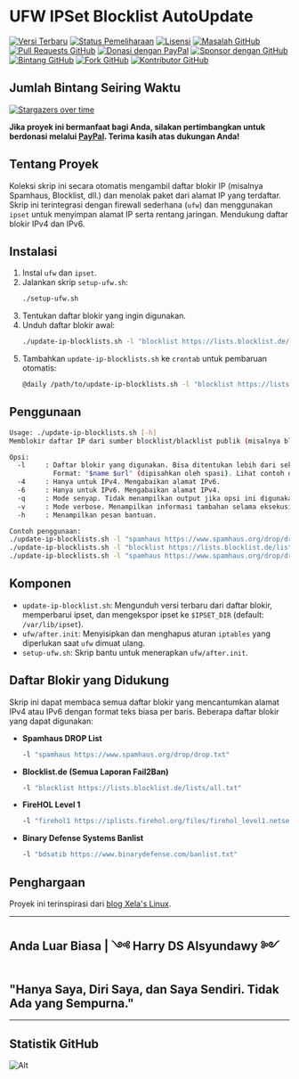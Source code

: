 # UFW IPSet Blocklist AutoUpdate

[![Versi Terbaru](https://img.shields.io/github/v/release/alsyundawy/ufw-ipset-blocklist-autoupdate)](https://github.com/alsyundawy/ufw-ipset-blocklist-autoupdate/releases)
[![Status Pemeliharaan](https://img.shields.io/maintenance/yes/9999)](https://github.com/alsyundawy/ufw-ipset-blocklist-autoupdate/)
[![Lisensi](https://img.shields.io/github/license/alsyundawy/ufw-ipset-blocklist-autoupdate)](https://github.com/alsyundawy/ufw-ipset-blocklist-autoupdate/blob/master/LICENSE)
[![Masalah GitHub](https://img.shields.io/github/issues/alsyundawy/ufw-ipset-blocklist-autoupdate)](https://github.com/alsyundawy/ufw-ipset-blocklist-autoupdate/issues)
[![Pull Requests GitHub](https://img.shields.io/github/issues-pr/alsyundawy/ufw-ipset-blocklist-autoupdate)](https://github.com/alsyundawy/ufw-ipset-blocklist-autoupdate/pulls)
[![Donasi dengan PayPal](https://img.shields.io/badge/PayPal-donate-orange)](https://www.paypal.me/alsyundawy)
[![Sponsor dengan GitHub](https://img.shields.io/badge/GitHub-sponsor-orange)](https://github.com/sponsors/alsyundawy)
[![Bintang GitHub](https://img.shields.io/github/stars/alsyundawy/ufw-ipset-blocklist-autoupdate?style=social)](https://github.com/alsyundawy/ufw-ipset-blocklist-autoupdate/stargazers)
[![Fork GitHub](https://img.shields.io/github/forks/alsyundawy/ufw-ipset-blocklist-autoupdate?style=social)](https://github.com/alsyundawy/ufw-ipset-blocklist-autoupdate/network/members)
[![Kontributor GitHub](https://img.shields.io/github/contributors/alsyundawy/ufw-ipset-blocklist-autoupdate?style=social)](https://github.com/alsyundawy/ufw-ipset-blocklist-autoupdate/graphs/contributors)

## Jumlah Bintang Seiring Waktu
[![Stargazers over time](https://starchart.cc/alsyundawy/ufw-ipset-blocklist-autoupdate.svg?variant=adaptive)](https://starchart.cc/alsyundawy/ufw-ipset-blocklist-autoupdate)

**Jika proyek ini bermanfaat bagi Anda, silakan pertimbangkan untuk berdonasi melalui [PayPal](https://www.paypal.me/alsyundawy). Terima kasih atas dukungan Anda!**

## Tentang Proyek

Koleksi skrip ini secara otomatis mengambil daftar blokir IP (misalnya Spamhaus, Blocklist, dll.) dan menolak paket dari alamat IP yang terdaftar. Skrip ini terintegrasi dengan firewall sederhana (`ufw`) dan menggunakan `ipset` untuk menyimpan alamat IP serta rentang jaringan. Mendukung daftar blokir IPv4 dan IPv6.

## Instalasi

1. Instal `ufw` dan `ipset`.
2. Jalankan skrip `setup-ufw.sh`:  
   ```sh
   ./setup-ufw.sh
   ```
3. Tentukan daftar blokir yang ingin digunakan.
4. Unduh daftar blokir awal:
   ```sh
   ./update-ip-blocklists.sh -l "blocklist https://lists.blocklist.de/lists/all.txt" -l "spamhaus https://www.spamhaus.org/drop/drop.txt"
   ```
5. Tambahkan `update-ip-blocklists.sh` ke `crontab` untuk pembaruan otomatis:
   ```sh
   @daily /path/to/update-ip-blocklists.sh -l "blocklist https://lists.blocklist.de/lists/all.txt" -l "spamhaus https://www.spamhaus.org/drop/drop.txt"
   ```

## Penggunaan

```sh
Usage: ./update-ip-blocklists.sh [-h]
Memblokir daftar IP dari sumber blocklist/blacklist publik (misalnya blocklist.de, spamhaus.org)

Opsi:
  -l     : Daftar blokir yang digunakan. Bisa ditentukan lebih dari sekali.
           Format: "$name $url" (dipisahkan oleh spasi). Lihat contoh di bawah.
  -4     : Hanya untuk IPv4. Mengabaikan alamat IPv6.
  -6     : Hanya untuk IPv6. Mengabaikan alamat IPv4.
  -q     : Mode senyap. Tidak menampilkan output jika opsi ini digunakan.
  -v     : Mode verbose. Menampilkan informasi tambahan selama eksekusi.
  -h     : Menampilkan pesan bantuan.

Contoh penggunaan:
./update-ip-blocklists.sh -l "spamhaus https://www.spamhaus.org/drop/drop.txt"
./update-ip-blocklists.sh -l "blocklist https://lists.blocklist.de/lists/all.txt" -l "spamhaus https://www.spamhaus.org/drop/drop.txt"
./update-ip-blocklists.sh -l "spamhaus https://www.spamhaus.org/drop/drop.txt" -l "spamhaus6 https://www.spamhaus.org/drop/dropv6.txt"
```

## Komponen

- `update-ip-blocklist.sh`: Mengunduh versi terbaru dari daftar blokir, memperbarui ipset, dan mengekspor ipset ke `$IPSET_DIR` (default: `/var/lib/ipset`).
- `ufw/after.init`: Menyisipkan dan menghapus aturan `iptables` yang diperlukan saat `ufw` dimuat ulang.
- `setup-ufw.sh`: Skrip bantu untuk menerapkan `ufw/after.init`.

## Daftar Blokir yang Didukung

Skrip ini dapat membaca semua daftar blokir yang mencantumkan alamat IPv4 atau IPv6 dengan format teks biasa per baris. Beberapa daftar blokir yang dapat digunakan:

- **Spamhaus DROP List**  
  ```sh
  -l "spamhaus https://www.spamhaus.org/drop/drop.txt"
  ```
- **Blocklist.de (Semua Laporan Fail2Ban)**  
  ```sh
  -l "blocklist https://lists.blocklist.de/lists/all.txt"
  ```
- **FireHOL Level 1**  
  ```sh
  -l "firehol1 https://iplists.firehol.org/files/firehol_level1.netset"
  ```
- **Binary Defense Systems Banlist**  
  ```sh
  -l "bdsatib https://www.binarydefense.com/banlist.txt"
  ```

## Penghargaan

Proyek ini terinspirasi dari [blog Xela's Linux](https://spielwiese.la-evento.com/xelasblog/archives/74-Ipset-aus-der-Spamhaus-DROP-gemeinsam-mit-ufw-nutzen.html).

---

## **Anda Luar Biasa | ༺ Harry DS Alsyundawy ༻**
## **"Hanya Saya, Diri Saya, dan Saya Sendiri. Tidak Ada yang Sempurna."**

---

## Statistik GitHub

![Alt](https://repobeats.axiom.co/api/embed/96c0ae9c24279dc7c5da425f07426f78c35a3cc9.svg "Repobeats analytics image")
